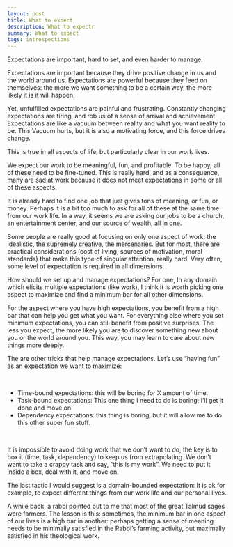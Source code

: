 ```yaml
---
layout: post
title: What to expect
description: What to expectr
summary: What to expect
tags: introspections 
---
```


Expectations are important, hard to set, and even harder to manage.

Expectations are important because they drive positive change in us and the world around us. Expectations are powerful because they feed on themselves: the more we want something to be a certain way, the more likely it is it will happen.

Yet, unfulfilled expectations are painful and frustrating. Constantly changing expectations are tiring, and rob us of a sense of arrival and achievement.  Expectations are like a vacuum between reality and what you want reality to be. This Vacuum hurts, but it is also a motivating force, and this force drives change. 

This is true in all aspects of life, but particularly clear in our work lives. 

We expect our work to be meaningful, fun, and profitable. To be happy, all of these need to be fine-tuned. This is really hard, and as a consequence, many are sad at work because it does not meet expectations in some or all of these aspects.

It is already hard to find one job that just gives tons of meaning, or fun, or money. Perhaps it is a bit too much to ask for all of these at the same time from our work life. In a way, it seems we are asking our jobs to be a church, an entertainment center, and our source of wealth, all in one. 

Some people are really good at focusing on only one aspect of work: the idealistic, the supremely creative, the mercenaries.  But for most, there are practical considerations (cost of living, sources of motivation, moral standards) that make this type of singular attention, really hard. Very often, some level of expectation is required in all dimensions.

 

How should we set up and manage expectations? For one, In any domain which elicits multiple expectations (like work), I think it is worth picking one aspect to maximize and find a minimum bar for all other dimensions.

 For the aspect where you have high expectations, you benefit from a high bar that can help you get what you want. For everything else where you set minimum expectations, you can still benefit from positive surprises. The less you expect, the more likely you are to discover something new about you or the world around you. This way, you may learn to care about new things more deeply. 

The are other tricks that help manage expectations. Let’s use “having fun” as an expectation we want to maximize:

&nbsp;  


*   Time-bound expectations:  this will be boring for X amount of time. 
*   Task-bound expectations: This one thing I need to do is boring; I’ll get it done and move on
*   Dependency expectations: this thing is boring, but it will allow me to do this other super fun stuff.

&nbsp;  

It is impossible to avoid doing work that we don’t want to do, the key is to box it (time, task, dependency) to keep us from extrapolating. We don’t want to take a crappy task and say, “this is my work”. We need to put it inside a box, deal with it, and move on.

The last tactic I would suggest is a domain-bounded expectation: It is ok for example, to expect different things from our work life and our personal lives.

A while back, a rabbi pointed out to me that most of the great Talmud sages were farmers. The lesson is this: sometimes, the minimum bar in one aspect of our lives is a high bar in another: perhaps getting a sense of meaning needs to be minimally satisfied in the Rabbi’s farming activity, but maximally satisfied in his theological work. 
